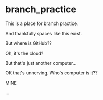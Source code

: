 # branch_practice
This is a place for branch practice.

And thankfully spaces like this exist.

But where is GitHub??

Oh, it's the cloud?

But that's just another computer...

OK that's unnerving. Who's computer is it??

MINE

...